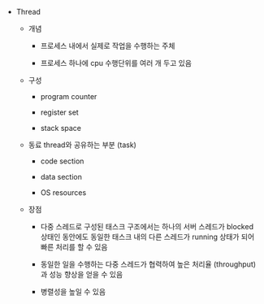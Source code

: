 - Thread
  
  - 개념
    
    - 프로세스 내에서 실제로 작업을 수행하는 주체
    
    - 프로세스 하나에 cpu 수행단위를 여러 개 두고 있음
  
  - 구성
    
    - program counter
    
    - register set
    
    - stack space
  
  - 동료 thread와 공유하는 부분 (task)
    
    - code section
    
    - data section
    
    - OS resources
  
  - 장점
    
    - 다중 스레드로 구성된 태스크 구조에서는 하나의 서버 스레드가 blocked 상태인 동안에도 동일한 태스크 내의 다른 스레드가 running 상태가 되어 빠른 처리를 할 수 있음
    
    - 동일한 일을 수행하는 다중 스레드가 협력하여 높은 처리율 (throughput)과 성능 향상을 얻을 수 있음
    
    - 병렬성을 높일 수 있음